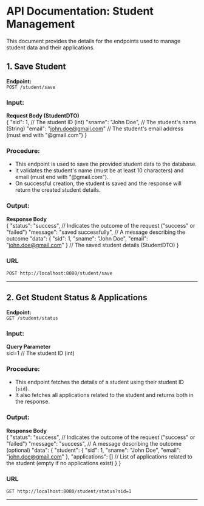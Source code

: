 # **API Documentation: Student Management**

This document provides the details for the endpoints used to manage student data and their applications.

## **1. Save Student**

**Endpoint:**  
`POST /student/save`

### **Input:**
**Request Body (StudentDTO)**  
{
  "sid": 1,              // The student ID (int)
  "sname": "John Doe",    // The student's name (String)
  "email": "john.doe@gmail.com" // The student's email address (must end with "@gmail.com")
}

### **Procedure:**
- This endpoint is used to save the provided student data to the database.
- It validates the student's name (must be at least 10 characters) and email (must end with "@gmail.com").
- On successful creation, the student is saved and the response will return the created student details.

### **Output:**
**Response Body**  
{
  "status": "success",    // Indicates the outcome of the request ("success" or "failed")
  "message": "saved successfully",    // A message describing the outcome
  "data": {
    "sid": 1,
    "sname": "John Doe",
    "email": "john.doe@gmail.com"
  } // The saved student details (StudentDTO)
}

### **URL**  
`POST http://localhost:8080/student/save`

---

## **2. Get Student Status & Applications**

**Endpoint:**  
`GET /student/status`

### **Input:**
**Query Parameter**  
sid=1   // The student ID (int)

### **Procedure:**
- This endpoint fetches the details of a student using their student ID (`sid`).
- It also fetches all applications related to the student and returns both in the response.

### **Output:**
**Response Body**  
{
  "status": "success",    // Indicates the outcome of the request ("success" or "failed")
  "message": "success",   // A message describing the outcome (optional)
  "data": {
    "student": {
      "sid": 1,
      "sname": "John Doe",
      "email": "john.doe@gmail.com"
    },
    "applications": []    // List of applications related to the student (empty if no applications exist)
  }
}

### **URL**  
`GET http://localhost:8080/student/status?sid=1`

---
